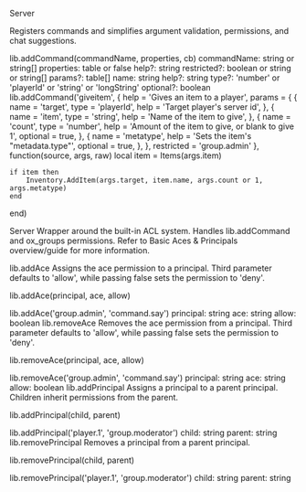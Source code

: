 Server

Registers commands and simplifies argument validation, permissions, and chat suggestions.

lib.addCommand(commandName, properties, cb)
commandName: string or string[]
properties: table or false
help?: string
restricted?: boolean or string or string[]
params?: table[]
name: string
help?: string
type?: 'number' or 'playerId' or 'string' or 'longString'
optional?: boolean
lib.addCommand('giveitem', {
    help = 'Gives an item to a player',
    params = {
        {
            name = 'target',
            type = 'playerId',
            help = 'Target player\'s server id',
        },
        {
            name = 'item',
            type = 'string',
            help = 'Name of the item to give',
        },
        {
            name = 'count',
            type = 'number',
            help = 'Amount of the item to give, or blank to give 1',
            optional = true,
        },
        {
            name = 'metatype',
            help = 'Sets the item\'s "metadata.type"',
            optional = true,
        },
    },
    restricted = 'group.admin'
}, function(source, args, raw)
    local item = Items(args.item)
 
    if item then
        Inventory.AddItem(args.target, item.name, args.count or 1, args.metatype)
    end
end)

Server
Wrapper around the built-in ACL system. Handles lib.addCommand and ox_groups permissions.
Refer to Basic Aces & Principals overview/guide for more information.

lib.addAce
Assigns the ace permission to a principal. Third parameter defaults to 'allow', while passing false sets the permission to 'deny'.

lib.addAce(principal, ace, allow)
 
lib.addAce('group.admin', 'command.say')
principal: string
ace: string
allow: boolean
lib.removeAce
Removes the ace permission from a principal. Third parameter defaults to 'allow', while passing false sets the permission to 'deny'.

lib.removeAce(principal, ace, allow)
 
lib.removeAce('group.admin', 'command.say')
principal: string
ace: string
allow: boolean
lib.addPrincipal
Assigns a principal to a parent principal. Children inherit permissions from the parent.

lib.addPrincipal(child, parent)
 
lib.addPrincipal('player.1', 'group.moderator')
child: string
parent: string
lib.removePrincipal
Removes a principal from a parent principal.

lib.removePrincipal(child, parent)
 
lib.removePrincipal('player.1', 'group.moderator')
child: string
parent: string